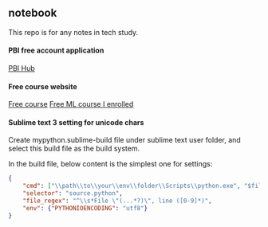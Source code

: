 ## notebook
This repo is for any notes in tech study.

#### PBI free account application
[PBI Hub](https://pbihub.cn/blog/190)

#### Free course website
[Free course](https://courses.analyticsvidhya.com/)
[Free ML course I enrolled](https://courses.analyticsvidhya.com/courses/take/get-started-with-scikit-learn-sklearn/texts/10754763-welcome-to-this-course)

#### Sublime text 3 setting for unicode chars

Create mypython.sublime-build file under sublime text user folder, and select this build file as the build system.

In the build file, below content is the simplest one for settings:
```json
{
    "cmd": ["\\path\\to\\your\\env\\folder\\Scripts\\python.exe", "$file"],
    "selector": "source.python",
    "file_regex": "^\\s*File \"(...*?)\", line ([0-9]*)",
    "env": {"PYTHONIOENCODING": "utf8"}
}
```
